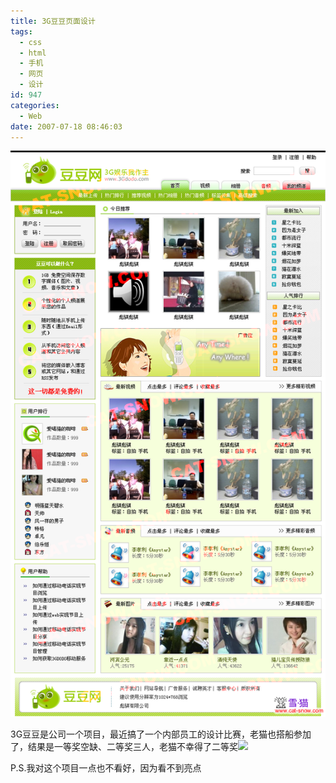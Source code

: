 ```yaml
---
title: 3G豆豆页面设计
tags:
  - css
  - html
  - 手机
  - 网页
  - 设计
id: 947
categories:
  - Web
date: 2007-07-18 08:46:03
---
```


[![3G豆豆](/images/2007/07/18_200707180909357353_12757.png)](/images/2007/07/18_200707180909357353_12757.png)

3G豆豆是公司一个项目，最近搞了一个内部员工的设计比赛，老猫也搭船参加了，结果是一等奖空缺、二等奖三人，老猫不幸得了二等奖![](/admin/FCKeditor/editor/images/smiley/msn/devil_smile.gif)

P.S.我对这个项目一点也不看好，因为看不到亮点